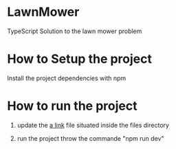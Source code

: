 # LawnMower
TypeScript Solution to the lawn mower problem


# How to Setup the project 

Install the project dependencies with npm 

# How to run the project

1. update the [a link](https://github.com/achrefsaadouni/LawnMower/blob/main/files/input.txt) file situated inside the files directory

2. run the project throw the commande "npm run dev"
